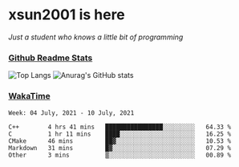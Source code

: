 # xsun2001 is here

*Just a student who knows a little bit of programming*

### [Github Readme Stats](https://github.com/anuraghazra/github-readme-stats)

![Top Langs](https://github-readme-stats.vercel.app/api/top-langs/?username=xsun2001&layout=compact&theme=radical) ![Anurag's GitHub stats](https://github-readme-stats.vercel.app/api?username=xsun2001&show_icons=true&theme=radical)

### [WakaTime](https://wakatime.com)

<!--START_SECTION:waka-->
```text
Week: 04 July, 2021 - 10 July, 2021

C++        4 hrs 41 mins   ████████████████░░░░░░░░░   64.33 % 
C          1 hr 11 mins    ████░░░░░░░░░░░░░░░░░░░░░   16.25 % 
CMake      46 mins         ██▓░░░░░░░░░░░░░░░░░░░░░░   10.53 % 
Markdown   31 mins         █▓░░░░░░░░░░░░░░░░░░░░░░░   07.29 % 
Other      3 mins          ▒░░░░░░░░░░░░░░░░░░░░░░░░   00.89 % 
```
<!--END_SECTION:waka-->

